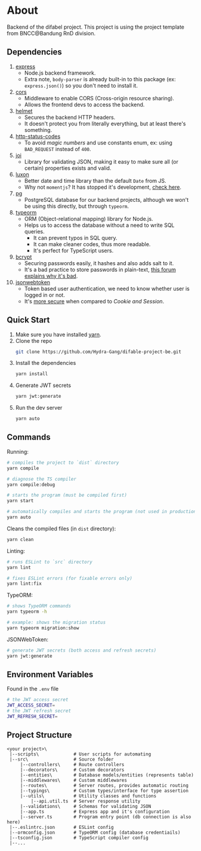 # About
Backend of the difabel project. This project is using the project template from BNCC@Bandung RnD division.

## Dependencies
1. [express](https://www.npmjs.com/package/express) <br>
   * Node.js backend framework.
   * Extra note, `body-parser` is already built-in to this package (ex: `express.json()`) so you don't need to install it.
1. [cors](https://www.npmjs.com/package/cors) <br>
   * Middleware to enable CORS (Cross-origin resource sharing).
   * Allows the frontend devs to access the backend.
1. [helmet](https://www.npmjs.com/package/helmet)
   * Secures the backend HTTP headers.
   * It doesn't protect you from literally everything, but at least there's something.
1. [http-status-codes](https://www.npmjs.com/package/http-status-codes) <br>
   * To avoid _magic numbers_ and use constants enum, ex: using `BAD_REQUEST` instead of `400`.
1. [joi](https://www.npmjs.com/package/joi) <br>
   * Library for validating JSON, making it easy to make sure all (or certain) properties exists and valid.
1. [luxon](https://www.npmjs.com/package/luxon) <br>
   * Better date and time library than the default `Date` from JS.
   * Why not `momentjs`? It has stopped it's development, [check here](https://momentjs.com/docs/#/-project-status/).
1. [pg](https://www.npmjs.com/package/pg) <br>
   * PostgreSQL database for our backend projects, although we won't be using this directly, but through `typeorm`.
1. [typeorm](https://www.npmjs.com/package/typeorm) <br>
   * ORM (Object-relational mapping) library for Node.js.
   * Helps us to access the database without a need to write SQL queries.
     * It can prevent typos in SQL query.
     * It can make cleaner codes, thus more readable.
     * It's perfect for TypeScript users.
1. [bcrypt](https://www.npmjs.com/package/bcrypt) <br>
   * Securing passwords easily, it hashes and also adds salt to it.
   * It's a bad practice to store passwords in plain-text, [this forum explains why it's bad](https://security.stackexchange.com/q/120540).
1. [jsonwebtoken](https://www.npmjs.com/package/jsonwebtoken) <br>
    * Token based user authentication, we need to know whether user is logged in or not.
    * It's [more secure](https://stackoverflow.com/a/38855050) when compared to _Cookie and Session_.

## Quick Start
1. Make sure you have installed [yarn](https://classic.yarnpkg.com/lang/en/).
1. Clone the repo
   ```sh
   git clone https://github.com/Hydra-Gang/difable-project-be.git
   ```
1. Install the dependencies
   ```sh
   yarn install
   ```
1. Generate JWT secrets
   ```sh
   yarn jwt:generate
   ```
1. Run the dev server
   ```sh
   yarn auto
   ```

## Commands
Running:
```sh
# compiles the project to `dist` directory
yarn compile

# diagnose the TS compiler
yarn compile:debug

# starts the program (must be compiled first)
yarn start

# automatically compiles and starts the program (not used in production)
yarn auto
```

Cleans the compiled files (in `dist` directory):
```sh
yarn clean
```

Linting:
```sh
# runs ESLint to `src` directory
yarn lint

# fixes ESLint errors (for fixable errors only)
yarn lint:fix
```

TypeORM:
```sh
# shows TypeORM commands
yarn typeorm -h

# example: shows the migration status
yarn typeorm migration:show
```

JSONWebToken:
```sh
# generate JWT secrets (both access and refresh secrets)
yarn jwt:generate
```

## Environment Variables
Found in the `.env` file
```sh
# the JWT access secret
JWT_ACCESS_SECRET=
# the JWT refresh secret
JWT_REFRESH_SECRET=
```

## Project Structure
```
<your project>\
 |--scripts\             # User scripts for automating
 |--src\                 # Source folder
     |--controllers\     # Route controllers
     |--decorators\      # Custom decorators
     |--entities\        # Database models/entities (represents table)
     |--middlewares\     # Custom middlewares
     |--routes\          # Server routes, provides automatic routing
     |--typings\         # Custom types/interface for type assertion
     |--utils\           # Utility classes and functions
         |--api.util.ts  # Server response utility
     |--validations\     # Schemas for validating JSON
     |--app.ts           # Express app and it's configuration
     |--server.ts        # Program entry point (db connection is also here)
 |--.eslintrc.json       # ESLint config
 |--ormconfig.json       # TypeORM config (database credentiails)
 |--tsconfig.json        # TypeScript compiler config
 |--...
```